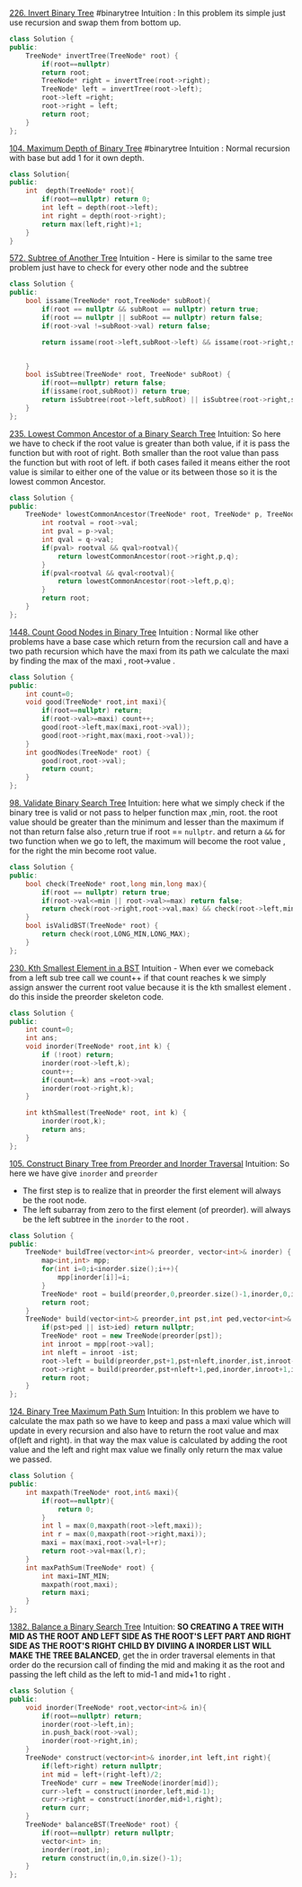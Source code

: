 [226. Invert Binary Tree](https://leetcode.com/problems/invert-binary-tree/)
#binarytree
Intuition :  In this problem its simple just use recursion and swap them from bottom up.
```cpp
class Solution {
public:
    TreeNode* invertTree(TreeNode* root) {
        if(root==nullptr)
        return root;
        TreeNode* right = invertTree(root->right);
        TreeNode* left = invertTree(root->left);
        root->left =right;
        root->right = left;
        return root;
    }
};
```
[104. Maximum Depth of Binary Tree](https://leetcode.com/problems/maximum-depth-of-binary-tree/)
#binarytree 
Intuition : Normal recursion with base but add 1 for it  own depth.
```cpp
class Solution{
public:
	int  depth(TreeNode* root){
		if(root==nullptr) return 0;
		int left = depth(root->left);
		int right = depth(root->right);
		return max(left,right)+1;
	}
}
```
[572. Subtree of Another Tree](https://leetcode.com/problems/subtree-of-another-tree/)
Intuition  -  Here is similar to the same tree problem just have to check for every other node and the subtree 
```cpp
class Solution {
public:
    bool issame(TreeNode* root,TreeNode* subRoot){
        if(root == nullptr && subRoot == nullptr) return true;
        if(root == nullptr || subRoot == nullptr) return false;
        if(root->val !=subRoot->val) return false;

        return issame(root->left,subRoot->left) && issame(root->right,subRoot->right);


    }
    bool isSubtree(TreeNode* root, TreeNode* subRoot) {
        if(root==nullptr) return false;
        if(issame(root,subRoot)) return true;
        return isSubtree(root->left,subRoot) || isSubtree(root->right,subRoot);
    }
};
```
[235. Lowest Common Ancestor of a Binary Search Tree](https://leetcode.com/problems/lowest-common-ancestor-of-a-binary-search-tree/)
Intuition: So here we have to check if the root value is greater than both value, if it is pass the function but with root of right. Both smaller than the root value than pass the function but with root of left. if both cases failed it means either the root value is similar to either one of the value or its between those so it is the lowest  common Ancestor.
```cpp
class Solution {
public:
    TreeNode* lowestCommonAncestor(TreeNode* root, TreeNode* p, TreeNode* q) {
        int rootval = root->val;
        int pval = p->val;
        int qval = q->val;
        if(pval> rootval && qval>rootval){
            return lowestCommonAncestor(root->right,p,q);
        }
        if(pval<rootval && qval<rootval){
            return lowestCommonAncestor(root->left,p,q);
        }
        return root;
    }
};
```
[1448. Count Good Nodes in Binary Tree](https://leetcode.com/problems/count-good-nodes-in-binary-tree/)
Intuition : Normal like other problems  have a base case which return from the recursion call and have a  two path recursion which have the maxi from its path we calculate the maxi by finding the max of the maxi , root->value .
```cpp
class Solution {
public:
    int count=0;
    void good(TreeNode* root,int maxi){
        if(root==nullptr) return;
        if(root->val>=maxi) count++;
        good(root->left,max(maxi,root->val));
        good(root->right,max(maxi,root->val));
    }
    int goodNodes(TreeNode* root) {
        good(root,root->val);
        return count;
    }
};
```
[98. Validate Binary Search Tree](https://leetcode.com/problems/validate-binary-search-tree/)
Intuition: here what we simply check if the binary tree is valid or not pass to helper function max ,min, root. the root value should be greater than the minimum and lesser than the maximum if not than return false also ,return true if root == `nullptr`. and return a  `&&` for two function when we go to left, the maximum will become the root value , for the right the min become root value.
```cpp
class Solution {
public:
    bool check(TreeNode* root,long min,long max){
        if(root == nullptr) return true;
        if(root->val<=min || root->val>=max) return false;
        return check(root->right,root->val,max) && check(root->left,min,root->val);
    }
    bool isValidBST(TreeNode* root) {
        return check(root,LONG_MIN,LONG_MAX);
    }
};
```
[230. Kth Smallest Element in a BST](https://leetcode.com/problems/kth-smallest-element-in-a-bst/)
Intuition -  When ever we comeback from a left sub tree call we count++ if that count reaches k we simply  assign answer the current root value because it is the kth smallest element  . do this inside the preorder skeleton code.
```cpp
class Solution {
public:
    int count=0;
    int ans;
    void inorder(TreeNode* root,int k) {
        if (!root) return;
        inorder(root->left,k);
        count++;
        if(count==k) ans =root->val;
        inorder(root->right,k);
    }

    int kthSmallest(TreeNode* root, int k) {
        inorder(root,k);
        return ans;
    }
};

```
[105. Construct Binary Tree from Preorder and Inorder Traversal](https://leetcode.com/problems/construct-binary-tree-from-preorder-and-inorder-traversal/)
Intuition: So here we have give `inorder` and `preorder` 
- The first step is to realize that in preorder the first element will always be the root node.
- The left subarray from zero to the first element (of preorder). will always be the left subtree in the `inorder` to the root .
```cpp
class Solution {
public:
    TreeNode* buildTree(vector<int>& preorder, vector<int>& inorder) {
        map<int,int> mpp;
        for(int i=0;i<inorder.size();i++){
            mpp[inorder[i]]=i;
        }
        TreeNode* root = build(preorder,0,preorder.size()-1,inorder,0,inorder.size(),mpp);
        return root;
    }
    TreeNode* build(vector<int>& preorder,int pst,int ped,vector<int>& inorder,int ist,int ied,map<int,int>& mpp){
        if(pst>ped || ist>ied) return nullptr;
        TreeNode* root = new TreeNode(preorder[pst]);
        int inroot = mpp[root->val];
        int nleft = inroot -ist;
        root->left = build(preorder,pst+1,pst+nleft,inorder,ist,inroot-1,mpp);
        root->right = build(preorder,pst+nleft+1,ped,inorder,inroot+1,ied,mpp);
        return root;
    }
};
```
[124. Binary Tree Maximum Path Sum](https://leetcode.com/problems/binary-tree-maximum-path-sum/)
Intuition: In this problem we have to calculate  the max path so we have to keep and pass a maxi value  which will update in every recursion and also have to return the root value and max of(left and right). in that way the max value is calculated by adding the root value and the left and right max value we finally only return the max value we passed.
```cpp
class Solution {
public:
    int maxpath(TreeNode* root,int& maxi){
        if(root==nullptr){
            return 0;
        }
        int l = max(0,maxpath(root->left,maxi));
        int r = max(0,maxpath(root->right,maxi));
        maxi = max(maxi,root->val+l+r);
        return root->val+max(l,r);
    }
    int maxPathSum(TreeNode* root) {
        int maxi=INT_MIN;
        maxpath(root,maxi);
        return maxi;
    }
};
```
[1382. Balance a Binary Search Tree](https://leetcode.com/problems/balance-a-binary-search-tree/)
Intuition: **SO CREATING A TREE WITH MID AS THE ROOT AND LEFT SIDE AS THE ROOT'S LEFT PART AND RIGHT SIDE AS THE ROOT'S RIGHT CHILD BY DIVIING A INORDER LIST WILL MAKE THE TREE BALANCED**, get the in order  traversal elements in that order do the recursion call of finding the mid and making it as the root and passing the left child as the left to mid-1 and mid+1  to right .
```cpp
class Solution {
public:
    void inorder(TreeNode* root,vector<int>& in){
        if(root==nullptr) return;
        inorder(root->left,in);
        in.push_back(root->val);
        inorder(root->right,in);
    }
    TreeNode* construct(vector<int>& inorder,int left,int right){
        if(left>right) return nullptr;
        int mid = left+(right-left)/2;
        TreeNode* curr = new TreeNode(inorder[mid]);
        curr->left = construct(inorder,left,mid-1);
        curr->right = construct(inorder,mid+1,right);
        return curr;
    }
    TreeNode* balanceBST(TreeNode* root) {
        if(root==nullptr) return nullptr;
        vector<int> in;
        inorder(root,in);
        return construct(in,0,in.size()-1);
    }
};
```
